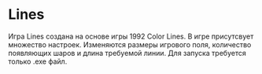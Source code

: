 # Lines
Игра Lines создана на основе игры 1992 Color Lines.
В игре присутсвует множество настроек. Изменяются размеры игрового поля, количество появляющих шаров и длина требуемой линии.
Для запуска требуется только .exe файл.
